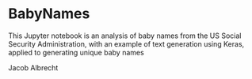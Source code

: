 # BabyNames

This Jupyter notebook is an analysis of baby names from the US Social Security Administration, with an example of text generation using Keras, applied to generating unique baby names

Jacob Albrecht
